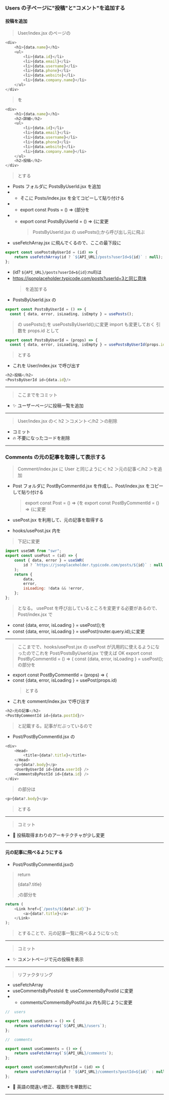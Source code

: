 ### Users の子ページに"投稿"と"コメント"を追加する

#### 投稿を追加

> User/index.jsx のページの

```js
<div>
	<h1>{data.name}</h1>
	<ul>
		<li>{data.id}</li>
		<li>{data.email}</li>
		<li>{data.username}</li>
		<li>{data.phone}</li>
		<li>{data.website}</li>
		<li>{data.company.name}</li>
	</ul>
</div>
```

> を

```js
<div>
	<h1>{data.name}</h1>
	<h2>詳細</h2>
	<ul>
		<li>{data.id}</li>
		<li>{data.email}</li>
		<li>{data.username}</li>
		<li>{data.phone}</li>
		<li>{data.website}</li>
		<li>{data.company.name}</li>
	</ul>
	<h2>投稿</h2>
</div>
```

> とする

- Posts フォルダに PostsByUserId.jsx を追加
- - そこに Posts/index.jsx を全てコピーして貼り付ける
- - export const Posts = () => {部分を
- - export const PostsByUserId = () => {に変更
    > PostsByUserId.jsx の usePosts();から呼び出し元に飛ぶ
- useFetchArray.jsx に飛んでくるので、ここの最下段に

```js
export const usePostsByUserId = (id) => {
	return useFetchArray(id ? `${API_URL}/posts?userId=${id}` : null);
};
```

- (id? `${API_URL}/posts?userId=${id}`:null)は
- https://jsonplaceholder.typicode.com/posts?userId=3と同じ意味
  > を追加する
- PostsByUserId.jsx の

```js
export const PostsByUserId = () => {
  const { data, error, isLoading, isEmpty } = usePosts();
```

> の usePosts();を usePostsByUserId();に変更
> import も変更しておく
> 引数を props.id として

```js
export const PostsByUserId = (props) => {
  const { data, error, isLoading, isEmpty } = usePostsByUserId(props.id);
```

> とする

- これを User/index.jsx で呼び出す

```js
<h2>投稿</h2>
<PostsByUserId id={data.id}/>
```

---

> ここまでをコミット

- ✨ ユーザーページに投稿一覧を追加

---

> User/index.jsx の＜ h2 ＞コメント＜/h2 ＞の削除

- コミット
- 🔥 不要になったコードを削除

---

### Comments の元の記事を取得して表示する

> Comment/index.jsx に User と同じように＜ h2 ＞元の記事＜/h2 ＞を追加

- Post フォルダに PostByCommentId.jsx を作成し、Post/index.jsx をコピーして貼り付ける

  > export const Post = () => {を
  > export const PostByCommentId = () => {に変更

- usePost.jsx を利用して、元の記事を取得する
- hooks/usePost.jsx 内を

> 下記に変更

```js
import useSWR from "swr";
export const usePost = (id) => {
	const { data, error } = useSWR(
		id ? `https://jsonplaceholder.typicode.com/posts/${id}` : null
	);
	return {
		data,
		error,
		isLoading: !data && !error,
	};
};
```

> となる。
> usePost を呼び出しているところを変更する必要があるので、
> Post/index.jsx で

- const {data, error, isLoading } = usePost();を
- const {data, error, isLoading } = usePost(router.query.id);に変更

---

> ここまでで、hooks/usePost.jsx の usePost が汎用的に使えるようになったのでこれを Post/PostsByUserId.jsx で使えば OK
> export const PostByCommentId = () => {
> const {data, error, isLoading } = usePost();の部分を

- export const PostByCommentId = (props) => {
- const {data, error, isLoading } = usePost(props.id)
  > とする
- これを comment/index.jsx で呼び出す

```js
<h2>元の記事</h2>
<PostByCommentId id={data.postId}/>
```

> と記載する。記事がだぶっているので

- Post/PostByCommentId.jsx の

```js
<div>
	<Head>
		<title>{data?.title}</title>
	</Head>
	<p>{data?.body}</p>
	<UserByUserId id={data.userId} />
	<CommentsByPostId id={data.id} />
</div>
```

> の部分は

```js
<p>{data?.body}</p>
```

> とする

---

> コミット

- 🎨 投稿取得まわりのアーキテクチャが少し変更
---

#### 元の記事に飛べるようにする
- Post/PostByCommentId.jsxの
> return <p>{data?.title}</p>;の部分を

```js
return (
	<Link href={`/posts/${data?.id}`}>
		<a>{data?.title}</a>
	</Link>
);
```

> とすることで、元の記事一覧に飛べるようになった

---

> コミット

- ✨ コメントページで元の投稿を表示

---

> リファクタリング

- useFetchArray
- useCommentsByPostsId を useCommentsByPostId に変更
- - comments/CommentsByPostId.jsx 内も同じように変更

```js
//  users

export const useUsers = () => {
	return useFetchArray(`${API_URL}/users`);
};

//  comments

export const useComments = () => {
	return useFetchArray(`${API_URL}/comments`);
};

export const useCommentsByPostId = (id) => {
	return useFetchArray(id ? `${API_URL}/comments?postId=${id}` : null);
};
```

- 🚚 英語の間違い修正、複数形を単数形に

---
